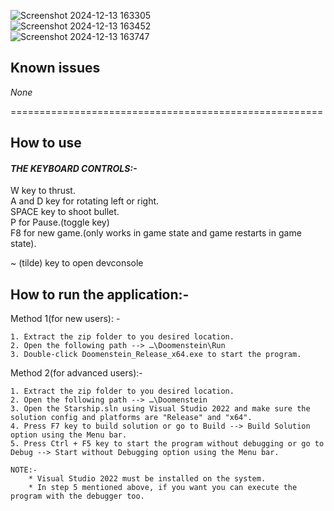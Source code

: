 ![Screenshot 2024-12-13 163305](https://github.com/user-attachments/assets/00ddbe2a-81ff-4da8-b14e-5eb864242e7b)<br>
![Screenshot 2024-12-13 163452](https://github.com/user-attachments/assets/ad4aed94-b1f2-40be-8b9b-3be6775cd32b)<br>
![Screenshot 2024-12-13 163747](https://github.com/user-attachments/assets/ea6c7b4a-da56-42a8-9531-d55a7b01b496)

## Known issues

*None*

======================================================

## How to use<br>
#### *THE KEYBOARD CONTROLS:-*<br>
W key to thrust.<br>
A and D key for rotating left or right.<br> SPACE key to shoot bullet.<br>
P for Pause.(toggle key)<br>
F8 for new game.(only works in game state and game restarts in game state).<br>

~ (tilde) key to open devconsole

## How to run the application:-<br>

Method 1(for new users): -

	1. Extract the zip folder to you desired location.
	2. Open the following path --> …\Doomenstein\Run
	3. Double-click Doomenstein_Release_x64.exe to start the program.

Method 2(for advanced users):-

	1. Extract the zip folder to you desired location.
	2. Open the following path --> …\Doomenstein
	3. Open the Starship.sln using Visual Studio 2022 and make sure the solution config and platforms are "Release" and "x64".
	4. Press F7 key to build solution or go to Build --> Build Solution option using the Menu bar.
	5. Press Ctrl + F5 key to start the program without debugging or go to Debug --> Start without Debugging option using the Menu bar.

	NOTE:- 	
		* Visual Studio 2022 must be installed on the system.
		* In step 5 mentioned above, if you want you can execute the program with the debugger too.

